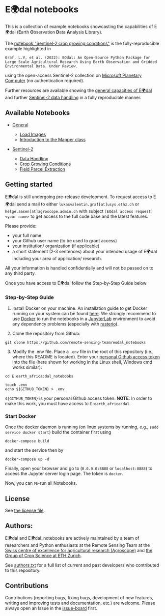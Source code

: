 # E:earth_africa:dal notebooks

This is a collection of example notebooks showcasting the capabilities of E:earth_africa:dal (**E**arth **O**bservation **D**ata **A**nalysis **L**ibrary).

The [notebook "Sentinel-2 crop growing conditions"](notebooks/Sentinel-2/sentinel2_crop_growing_conditions.ipynb) is the fully-reproducible example highlighted in

```
Graf, L.V, et al. (2022): EOdal: An Open-Source Python Package for Large Scale Agricultural Research Using Earth Observation and Gridded Environmental Data. Under Review.
```
using the open-access Sentinel-2 collection on [Microsoft Planetary Computer](https://planetarycomputer.microsoft.com/) (no authentication required).

Further resources are available showing the [general capacities of E:earth_africa:dal](notebooks/General/) and further [Sentinel-2 data handling](notebooks/Sentinel-2/) in a fully reproducible manner.

## Available Notebooks

- [General](notebooks/General/)

    * [Load Images](notebooks/General/Loading_Images.ipynb)
    * [Introduction to the Mapper class](notebooks/General/EOdal_Mapper.ipynb)

- [Sentinel-2](notebooks/Sentinel-2/)

    * [Data Handling](notebooks/Sentinel-2/sentinel2_data_handling.ipynb)
    * [Crop Growing Conditions](notebooks/Sentinel-2/sentinel2_crop_growing_conditions.ipynb)
    * [Field Parcel Extraction](notebooks/Sentinel-2/sentinel2_field_parcel_extraction.ipynb)
    

## Getting started

E:earth_africa:dal is still undergoing pre-release development. To request access to E:earth_africa:dal send a mail to either `lukasvalentin.graf[at]usys.ethz.ch` or `helge.aasen[at]agroscope.admin.ch` with subject `[EOdal access request] <your name>` to get access to the full code base and the latest features.

Please provide:

* your full name
* your Github user name (to be used to grant access)
* your institution/ organization (if applicable)
* a short statement (2-3 sentences) about your intended usage of E:earth_africa:dal including your area of application/ research.

All your information is handled confidentially and will not be passed on to any third party.

Once you have access to E:earth_africa:dal follow the Step-by-Step Guide below

### Step-by-Step Guide

1. Install Docker on your machine. An installation guide to get Docker running on your system can be found [here](https://docs.docker.com/engine/install/).  We strongly recommend to use [Docker](https://www.docker.com/) to run the notebooks in a [JupyterLab](https://jupyter.org/) environment to avoid any dependency problems (especially with [rasterio](https://rasterio.readthedocs.io/en/latest/)).


2. Clone the repository from Github:

```{bash}
git clone https://github.com/remote-sensing-team/eodal_notebooks
```

3. Modify the .env file. Place a `.env` file in the root of this repository (i.e., where this README is located). Enter your [personal Github access token](https://github.com/settings/tokens) into the file (here shown for working in the Linux shell, Windows cmd works similar):

```{bash}
cd E:earth_africa:dal_notebooks

touch .env
echo ${GITHUB_TOKEN} > .env
```

`${GITHUB_TOKEN}` is your personal Github access token. **NOTE**: In order to make this work, you must have access to `E:earth_africa:dal`.

### Start Docker

Once the docker daemon is running (on linux systems by running, e.g., `sudo service docker start`) build the container first using

```{shell}
docker-compose build
```

and start the service then by

```{shell}
docker-compose up -d
```

Finally, open your browser and go to (`0.0.0.0:8888` or `localhost:8888`) to access the Jupyter server login page. The token is `docker`.

Now, you can re-run all Notebooks.

## License

See [the license file](LICENSE).

## Authors:

E:earth_africa:dal and E:earth_africa:dal_notebooks are actively maintained by a team of researchers and Python enthusiasts at the Remote Sensing Team at the [Swiss centre of excellence for agricultural research (Agroscope)](https://www.agroscope.admin.ch/agroscope/en/home.html) and [the Group of Crop Science at ETH Zurich](https://kp.ethz.ch/).

See [authors.txt](authors.txt) for a full list of current and past developers who contributed to this repository.

## Contributions

Contributions (reporting bugs, fixing bugs, development of new features, writing and improving tests and documentation, etc.) are welcome. Please always open an Issue in the [issue-board](https://github.com/remote-sensing-team/E:earth_africa:dal_notebooks/issues) first.

